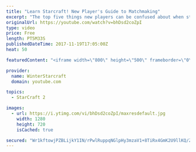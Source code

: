 ```yaml
---
title: "Learn Starcraft! New Player's Guide to Matchmaking"
excerpt: "The top five things new players can be confused about when starting off playing Starcraft 2!"
originalUrl: https://youtube.com/watch?v=bhDsd2coZpI
type: video
price: Free
length: PT5M33S
publishedDateTime: 2017-11-19T17:05:00Z
heat: 50

featuredContent: "<iframe width=\"800\" height=\"500\" frameborder=\"0\" src=\"https://www.youtube.com/embed/bhDsd2coZpI\" allow=\"accelerometer; autoplay; encrypted-media; gyroscope; picture-in-picture\" allowfullscreen></iframe>"

provider:
  name: WinterStarcraft
  domain: youtube.com

topics:
  - StarCraft 2

images:
  - url: https://i.ytimg.com/vi/bhDsd2coZpI/maxresdefault.jpg
    width: 1280
    height: 720
    isCached: true

secured: "Wr1kftowjPZBLijkY1IN/rPwlRuppqNGlpHy3mzaV1+8TiRx4GmK2U9llKQ/ZMqLgUlJJ37fUp7aEHOlIm5VmRnrOr2vQrATC1ceiWXeJKuziJsEHizGe645Fir1sC/nmbBg7vOBeHIHHkaheDWeqmAKroXKDft/vUPOgCjrCBSsCZD2D903aaZAIYXYIrcqqetNU/TyvSYoASAyh1uV+jPB5bNfA69Nnb7Eh2QEYp7q2OqKBKUKs8qU5qvkrTJspoXQ7kn2IQK3py2lQHKquCep2sHtc5ay4+6cpCrHWXmuYm8+jWtEXt0UbAfGK8wOY6xseGu5nPZhdZf1DeKTFgcKKJfl4rssWfkZ/6yST+bvRE+w1xVeYorLd99Ql2fX394CKj6/hPjfcibCLsFe0ktOx+1tYG/gkyEeBkm9iGk=;4b1WNnyWclmacc9LzH4jZg=="
---
```


